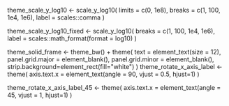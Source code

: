 

theme_scale_y_log10 <- scale_y_log10(
  limits = c(0, 1e8), 
  breaks = c(1, 100, 1e4, 1e6),
  label = scales::comma
)

theme_scale_y_log10_fixed <- scale_y_log10(
  breaks = c(1, 100, 1e4, 1e6),
  label = scales::math_format(format = log10)
)

theme_solid_frame <- theme_bw() +
  theme(
    text = element_text(size = 12),
    panel.grid.major = element_blank(),
    panel.grid.minor = element_blank(),
    strip.background=element_rect(fill="white")
  )
theme_rotate_x_axis_label <- theme(
  axis.text.x = element_text(angle = 90, vjust = 0.5, hjust=1)
)

theme_rotate_x_axis_label_45 <- theme(
  axis.text.x = element_text(angle = 45, vjust = 1, hjust=1)
)

